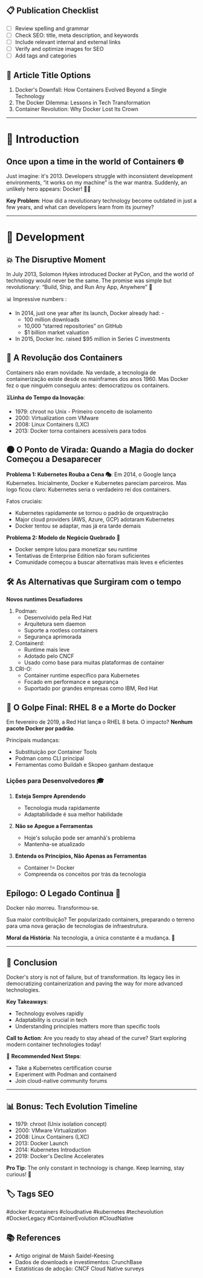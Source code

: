 ## 📋 Publication Checklist
- [ ] Review spelling and grammar
- [ ] Check SEO: title, meta description, and keywords
- [ ] Include relevant internal and external links
- [ ] Verify and optimize images for SEO
- [ ] Add tags and categories

## 📝 Article Title Options
1. Docker's Downfall: How Containers Evolved Beyond a Single Technology
2. The Docker Dilemma: Lessons in Tech Transformation
3. Container Revolution: Why Docker Lost Its Crown

---

# 🎯 Introduction

## Once upon a time in the world of Containers 🌐
Just imagine: it's 2013. Developers struggle with inconsistent development environments, “it works on my machine” is the war mantra. Suddenly, an unlikely hero appears: Docker! 🦸‍♂️

**Key Problem**: How did a revolutionary technology become outdated in just a few years, and what can developers learn from its journey?

---

# 🔑 Development

## 💥 The Disruptive Moment 
In July 2013, Solomon Hykes introduced Docker at PyCon, and the world of technology would never be the same. The promise was simple but revolutionary: “Build, Ship, and Run Any App, Anywhere” 🚢

📊 Impressive numbers :
- In 2014, just one year after its launch, Docker already had: -
  - 100 million downloads
  - 10,000 “starred repositories” on GitHub
  - $1 billion market valuation
- In 2015, Docker Inc. raised $95 million in Series C investments

## 🔬 A Revolução dos Containers 
Containers não eram novidade. Na verdade, a tecnologia de containerização existe desde os mainframes dos anos 1960. Mas Docker fez o que ninguém conseguiu antes: democratizou os containers.

⏳**Linha do Tempo da Inovação**:
- 1979: chroot no Unix - Primeiro conceito de isolamento
- 2000: Virtualization com VMware
- 2008: Linux Containers (LXC)
- 2013: Docker torna containers acessíveis para todos

## 🌑 O Ponto de Virada: Quando a Magia do docker Começou a Desaparecer 

**Problema 1: Kubernetes Rouba a Cena 🎭**:
Em 2014, o Google lança Kubernetes. Inicialmente, Docker e Kubernetes pareciam parceiros. Mas logo ficou claro: Kubernetes seria o verdadeiro rei dos containers.

Fatos cruciais:
- Kubernetes rapidamente se tornou o padrão de orquestração
- Major cloud providers (AWS, Azure, GCP) adotaram Kubernetes
- Docker tentou se adaptar, mas já era tarde demais

**Problema 2: Modelo de Negócio Quebrado** 💸
- Docker sempre lutou para monetizar seu runtime
- Tentativas de Enterprise Edition não foram suficientes
- Comunidade começou a buscar alternativas mais leves e eficientes

## 🛠️ As Alternativas que Surgiram com o tempo
**Novos runtimes Desafiadores**

1. Podman:
	- Desenvolvido pela Red Hat
	- Arquitetura sem daemon
	- Suporte a rootless containers
	- Segurança aprimorada
2.  Containerd:
	- Runtime mais leve
	- Adotado pelo CNCF
	- Usado como base para muitas plataformas de container
4. CRI-O:
	-  Container runtime específico para Kubernetes
	- Focado em performance e segurança
	- Suportado por grandes empresas como IBM, Red Hat

## 🔪 O Golpe Final: RHEL 8 e a Morte do Docker
Em fevereiro de 2019, a Red Hat lança o RHEL 8 beta. O impacto? **Nenhum pacote Docker por padrão**.

Principais mudanças:
- Substituição por Container Tools
- Podman como CLI principal
- Ferramentas como Buildah e Skopeo ganham destaque

### Lições para Desenvolvedores 🎓

1. **Esteja Sempre Aprendendo**
   - Tecnologia muda rapidamente
   - Adaptabilidade é sua melhor habilidade

2. **Não se Apegue a Ferramentas**
   - Hoje's solução pode ser amanhã's problema
   - Mantenha-se atualizado

3. **Entenda os Princípios, Não Apenas as Ferramentas**
   - Container != Docker
   - Compreenda os conceitos por trás da tecnologia

## Epílogo: O Legado Continua 🌈

Docker não morreu. Transformou-se. 

Sua maior contribuição? Ter popularizado containers, preparando o terreno para uma nova geração de tecnologias de infraestrutura.

**Moral da História**: Na tecnologia, a única constante é a mudança. 🚀

---

## 💬 Conclusion
Docker's story is not of failure, but of transformation. Its legacy lies in democratizing containerization and paving the way for more advanced technologies.

**Key Takeaways**:
- Technology evolves rapidly
- Adaptability is crucial in tech
- Understanding principles matters more than specific tools

**Call to Action**: 
Are you ready to stay ahead of the curve? Start exploring modern container technologies today! 

🔗 **Recommended Next Steps**:
- Take a Kubernetes certification course
- Experiment with Podman and containerd
- Join cloud-native community forums

---

## 📊 Bonus: Tech Evolution Timeline
- 1979: chroot (Unix isolation concept)
- 2000: VMware Virtualization
- 2008: Linux Containers (LXC)
- 2013: Docker Launch
- 2014: Kubernetes Introduction
- 2019: Docker's Decline Accelerates

**Pro Tip**: The only constant in technology is change. Keep learning, stay curious! 🚀

## 🏷️ Tags SEO
#docker #containers #cloudnative #kubernetes #techevolution #DockerLegacy #ContainerEvolution #CloudNative


## 📚 References
- Artigo original de Maish Saidel-Keesing
- Dados de downloads e investimentos: CrunchBase
- Estatísticas de adoção: CNCF Cloud Native surveys